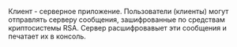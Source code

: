 Клиент - серверное приложение.
Пользователи (клиенты) могут отправлять серверу сообщения, зашифрованные по средствам криптосистемы RSA.
Сервер расшифровавыет эти сообщения и печатает их в консоль.